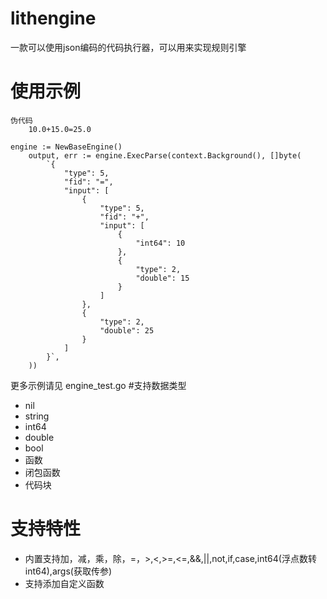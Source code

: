 # lithengine
一款可以使用json编码的代码执行器，可以用来实现规则引擎

# 使用示例
```
伪代码
    10.0+15.0=25.0
```
```
engine := NewBaseEngine()
	output, err := engine.ExecParse(context.Background(), []byte(
		`{
			"type": 5,
			"fid": "=",
			"input": [
				{
					"type": 5,
					"fid": "+",
					"input": [
						{
							"int64": 10
						},
						{
							"type": 2,
							"double": 15
						}
					]
				},
				{
					"type": 2,
					"double": 25
				}
			]
		}`,
	))
```
更多示例请见 engine_test.go 
#支持数据类型
+ nil
+ string
+ int64
+ double
+ bool
+ 函数
+ 闭包函数
+ 代码块
# 支持特性
+ 内置支持加，减，乘，除，=，>,<,>=,<=,&&,||,not,if,case,int64(浮点数转int64),args(获取传参)
+ 支持添加自定义函数
